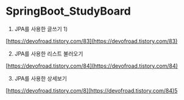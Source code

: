 # SpringBoot_StudyBoard

1) JPA를 사용한 글쓰기 1) 

[https://devofroad.tistory.com/83](https://devofroad.tistory.com/83)

2) JPA를 사용한 리스트 불러오기 

[https://devofroad.tistory.com/84](https://devofroad.tistory.com/84)

3) JPA를 사용한 상세보기 

[https://devofroad.tistory.com/8](https://devofroad.tistory.com/84)5

